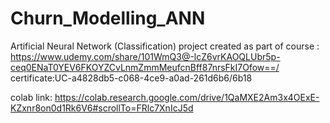 # Churn_Modelling_ANN
Artificial Neural Network (Classification) project created as part of course :
 https://www.udemy.com/share/101WmQ3@-lcZ6vrKAOQLUbr5p-ceq0ENaT0YEV6FKOYZCvLnmZmmMeufcnBff87nrsFkI7Ofow==/
 certificate:UC-a4828db5-c068-4ce9-a0ad-261d6b6/6b18
 
colab link: https://colab.research.google.com/drive/1QaMXE2Am3x4OExE-KZxnr8on0d1Rk6V6#scrollTo=FRlc7XnIcJ5d
